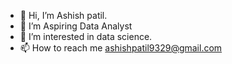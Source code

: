 - 👋 Hi, I’m Ashish patil.
- 👀 I’m Aspiring Data Analyst
- 👀 I’m interested in data science.
- 📫 How to reach me ashishpatil9329@gmail.com

<!---
AshishpatilRK/AshishpatilRK is a ✨ special ✨ repository because its `README.md` (this file) appears on your GitHub profile.
You can click the Preview link to take a look at your changes.
--->
